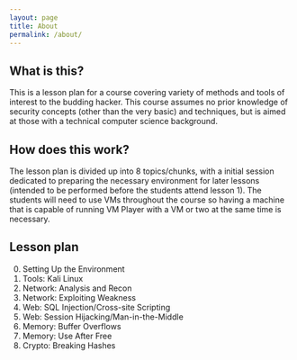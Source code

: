 ```yaml
---
layout: page
title: About
permalink: /about/
---
```



## What is this?
This is a lesson plan for a course covering variety of methods and tools of interest to the budding hacker. This course assumes no prior knowledge of security concepts (other than the very basic) and techniques, but is aimed at those with a technical computer science background.

## How does this work?
The lesson plan is divided up into 8 topics/chunks, with a initial session dedicated to preparing the necessary environment for later lessons (intended to be performed before the students attend lesson 1). The students will need to use VMs throughout the course so having a machine that is capable of running VM Player with a VM or two at the same time is necessary. 

## Lesson plan

<ol start="0">
  <li>Setting Up the Environment</li>
  <li>Tools: Kali Linux</li>
  <li>Network: Analysis and Recon</li>
  <li>Network: Exploiting Weakness</li>
  <li>Web: SQL Injection/Cross-site Scripting</li>
  <li>Web: Session Hijacking/Man-in-the-Middle</li>
  <li>Memory: Buffer Overflows</li>
  <li>Memory: Use After Free</li>
  <li>Crypto: Breaking Hashes</li>
</ol>
